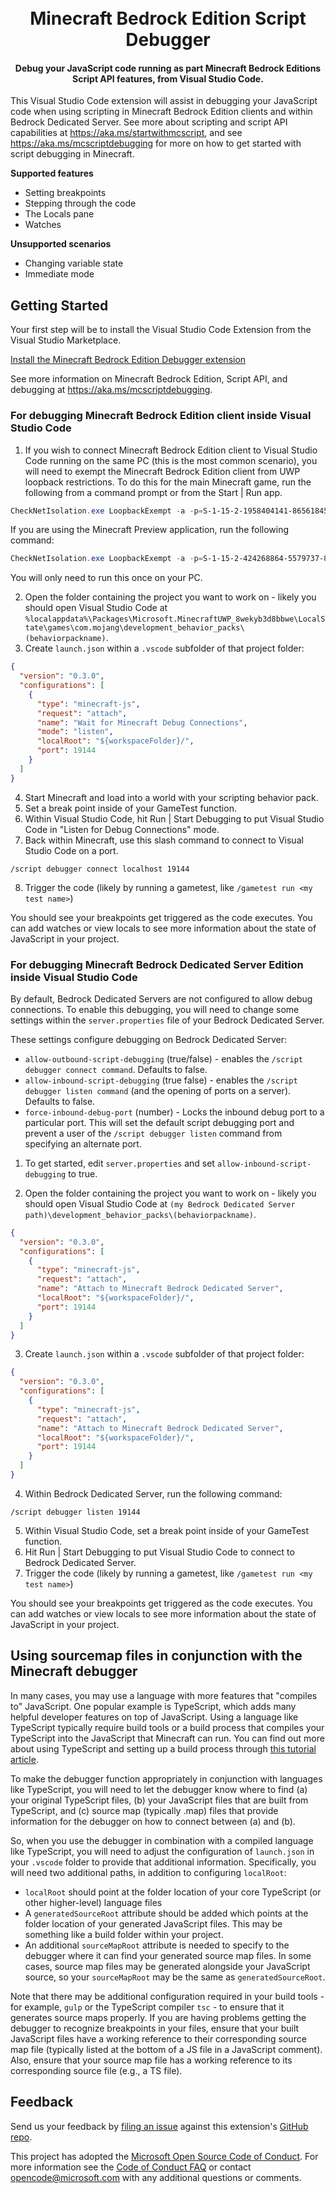 <h1 align="center">
  <br>
  Minecraft Bedrock Edition Script Debugger
  <br>
</h1>

<h4 align="center">Debug your JavaScript code running as part Minecraft Bedrock Editions Script API features, from Visual Studio Code.</h4>

This Visual Studio Code extension will assist in debugging your JavaScript code when using scripting in Minecraft Bedrock Edition clients and within Bedrock Dedicated Server. See more about scripting and script API capabilities at https://aka.ms/startwithmcscript, and see https://aka.ms/mcscriptdebugging for more on how to get started with script debugging in Minecraft.

**Supported features**
* Setting breakpoints
* Stepping through the code
* The Locals pane
* Watches

**Unsupported scenarios**
* Changing variable state
* Immediate mode


## Getting Started

Your first step will be to install the Visual Studio Code Extension from the Visual Studio Marketplace.

[Install the Minecraft Bedrock Edition Debugger extension](https://aka.ms/vscodescriptdebugger)

See more information on Minecraft Bedrock Edition, Script API, and debugging at https://aka.ms/mcscriptdebugging.

### For debugging Minecraft Bedrock Edition client inside Visual Studio Code

1. If you wish to connect Minecraft Bedrock Edition client to Visual Studio Code running on the same PC (this is the most common scenario), you will need to exempt the Minecraft Bedrock Edition client from UWP loopback restrictions.  To do this for the main Minecraft game, run the following from a command prompt or from the Start | Run app.

```powershell
CheckNetIsolation.exe LoopbackExempt -a -p=S-1-15-2-1958404141-86561845-1752920682-3514627264-368642714-62675701-733520436
```

If you are using the Minecraft Preview application, run the following command:

```powershell
CheckNetIsolation.exe LoopbackExempt -a -p=S-1-15-2-424268864-5579737-879501358-346833251-474568803-887069379-4040235476
```

You will only need to run this once on your PC.

2. Open the folder containing the project you want to work on - likely you should open Visual Studio Code at `%localappdata%\Packages\Microsoft.MinecraftUWP_8wekyb3d8bbwe\LocalState\games\com.mojang\development_behavior_packs\(behaviorpackname)`.
3. Create `launch.json` within a `.vscode` subfolder of that project folder:

```json
{
  "version": "0.3.0",
  "configurations": [
    {
      "type": "minecraft-js",
      "request": "attach",
      "name": "Wait for Minecraft Debug Connections",
      "mode": "listen",
      "localRoot": "${workspaceFolder}/",
      "port": 19144
    }
  ]
}
```

4. Start Minecraft and load into a world with your scripting behavior pack.
5. Set a break point inside of your GameTest function.
6. Within Visual Studio Code, hit Run | Start Debugging to put Visual Studio Code in "Listen for Debug Connections" mode.
7. Back within Minecraft, use this slash command to connect to Visual Studio Code on a port.

```
/script debugger connect localhost 19144 
```

8. Trigger the code (likely by running a gametest, like `/gametest run <my test name>`)

You should see your breakpoints get triggered as the code executes. You can add watches or view locals to see more information about the state of JavaScript in your project.

### For debugging Minecraft Bedrock Dedicated Server Edition inside Visual Studio Code

By default, Bedrock Dedicated Servers are not configured to allow debug connections. To enable this debugging, you will need to change some settings within the `server.properties` file of your Bedrock Dedicated Server.

These settings configure debugging on Bedrock Dedicated Server:

 * `allow-outbound-script-debugging` (true/false) - enables the `/script debugger connect command`. Defaults to false.
 * `allow-inbound-script-debugging` (true false) - enables the `/script debugger listen command` (and the opening of ports on a server).  Defaults to false.
 * `force-inbound-debug-port` (number) - Locks the inbound debug port to a particular port. This will set the default script debugging port and prevent a user of the `/script debugger listen` command from specifying an alternate port.

1. To get started, edit `server.properties` and set `allow-inbound-script-debugging` to true.

2. Open the folder containing the project you want to work on - likely you should open Visual Studio Code at `(my Bedrock Dedicated Server path)\development_behavior_packs\(behaviorpackname)`.

```json
{  
  "version": "0.3.0",
  "configurations": [
    {
      "type": "minecraft-js",
      "request": "attach",
      "name": "Attach to Minecraft Bedrock Dedicated Server",
      "localRoot": "${workspaceFolder}/",
      "port": 19144
    }
  ]
}
```

3. Create `launch.json` within a `.vscode` subfolder of that project folder:

```json
{  
  "version": "0.3.0",
  "configurations": [
    {
      "type": "minecraft-js",
      "request": "attach",
      "name": "Attach to Minecraft Bedrock Dedicated Server",
      "localRoot": "${workspaceFolder}/",
      "port": 19144
    }
  ]
}
```

4. Within Bedrock Dedicated Server, run the following command:

```
/script debugger listen 19144 
```

5. Within Visual Studio Code, set a break point inside of your GameTest function.
6. Hit Run | Start Debugging to put Visual Studio Code to connect to Bedrock Dedicated Server.
7. Trigger the code (likely by running a gametest, like `/gametest run <my test name>`)
 
You should see your breakpoints get triggered as the code executes. You can add watches or view locals to see more information about the state of JavaScript in your project.

## Using sourcemap files in conjunction with the Minecraft debugger

In many cases, you may use a language with more features that "compiles to" JavaScript. One popular example is TypeScript, which adds many helpful developer features on top of JavaScript. Using a language like TypeScript typically require build tools or a build process that compiles your TypeScript into the JavaScript that Minecraft can run. You can find out more about using TypeScript and setting up a build process through [this tutorial article](https://docs.microsoft.com/minecraft/creator/documents/scriptinggettingstarted). 

To make the debugger function appropriately in conjunction with languages like TypeScript, you will need to let the debugger know where to find (a) your original TypeScript files, (b) your JavaScript files that are built from TypeScript, and (c) source map (typically .map) files that provide information for the debugger on how to connect between (a) and (b).

So, when you use the debugger in combination with a compiled language like TypeScript, you will need to adjust the configuration of `launch.json` in your `.vscode` folder to provide that additional information. Specifically, you will need two additional paths, in addition to configuring `localRoot`: 

 * `localRoot` should point at the folder location of your core TypeScript (or other higher-level) language files
 * A `generatedSourceRoot` attribute should be added which points at the folder location of your generated JavaScript files. This may be something like a build folder within your project.
 * An additional `sourceMapRoot` attribute is needed to specify to the debugger where it can find your generated source map files. In some cases, source map files may be generated alongside your JavaScript source, so your `sourceMapRoot` may be the same as `generatedSourceRoot`. 

Note that there may be additional configuration required in your build tools - for example, `gulp` or the TypeScript compiler `tsc` - to ensure that it generates source maps properly. If you are having problems getting the debugger to recognize breakpoints in your files, ensure that your built JavaScript files have a working reference to their corresponding source map file (typically listed at the bottom of a JS file in a JavaScript comment). Also, ensure that your source map file has a working reference to its corresponding source file (e.g., a TS file).

## Feedback
Send us your feedback by [filing an issue](https://github.com/mojang/minecraft-debugger/issues/new) against this extension's [GitHub repo](https://github.com/mojang/minecraft-debugger). 

This project has adopted the [Microsoft Open Source Code of Conduct](https://opensource.microsoft.com/codeofconduct/).
For more information see the [Code of Conduct FAQ](https://opensource.microsoft.com/codeofconduct/faq/) or
contact [opencode@microsoft.com](mailto:opencode@microsoft.com) with any additional questions or comments.

